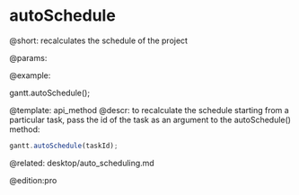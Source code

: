 autoSchedule
=============

@short:
	recalculates the schedule of the project

@params:


@example:

gantt.autoSchedule();


@template:	api_method
@descr:
to recalculate the schedule starting from a particular task, pass the id of the task as an argument to the autoSchedule() method:

~~~js
gantt.autoSchedule(taskId);
~~~

@related:
desktop/auto_scheduling.md

@edition:pro